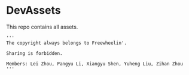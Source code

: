 # DevAssets
This repo contains all assets.

```
'''
The copyright always belongs to Freewheelin'.

Sharing is forbidden.

Members: Lei Zhou, Pangyu Li, Xiangyu Shen, Yuheng Liu, Zihan Zhou
'''
```
